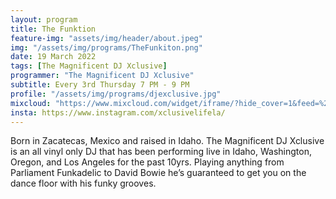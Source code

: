 ```yaml
---
layout: program
title: The Funktion
feature-img: "assets/img/header/about.jpeg"
img: "/assets/img/programs/TheFunkiton.png"
date: 19 March 2022
tags: [The Magnificent DJ Xclusive]
programmer: "The Magnificent DJ Xclusive"
subtitle: Every 3rd Thursday 7 PM - 9 PM
profile: "/assets/img/programs/djexclusive.jpg"
mixcloud: "https://www.mixcloud.com/widget/iframe/?hide_cover=1&feed=%2Ftropicofm%2Fplaylists%2Fthe-funktion%2F"
insta: https://www.instagram.com/xclusivelifela/
---
```


Born in Zacatecas, Mexico and raised in Idaho. The Magnificent DJ Xclusive is an all vinyl only DJ that has been performing live in Idaho, Washington, Oregon, and Los Angeles for the past 10yrs. Playing anything from Parliament Funkadelic to David Bowie he’s guaranteed to get you on the dance floor with his funky grooves.
